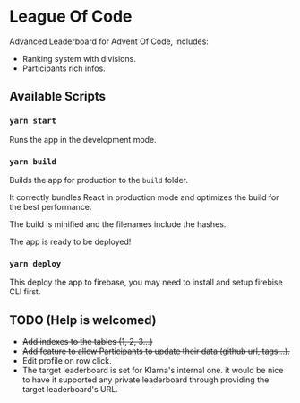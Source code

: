 # League Of Code

Advanced Leaderboard for Advent Of Code, includes:

- Ranking system with divisions.
- Participants rich infos.

## Available Scripts

### `yarn start`

Runs the app in the development mode.

### `yarn build`

Builds the app for production to the `build` folder.

It correctly bundles React in production mode and optimizes the build for the best performance.

The build is minified and the filenames include the hashes.

The app is ready to be deployed!

### `yarn deploy`

This deploy the app to firebase, you may need to install and setup firebise CLI first.

## TODO (Help is welcomed)

- ~~Add indexes to the tables (1, 2, 3...)~~
- ~~Add feature to allow Participants to update their data (github url, tags...).~~
- Edit profile on row click.
- The target leaderboard is set for Klarna's internal one. it would be nice to have it supported any private leaderboard through providing the target leaderboard's URL.
